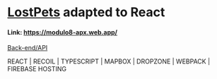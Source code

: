 # [LostPets](https://github.com/JoaquinGiacusa/desafio-modulo-7) adapted to React

#### Link: https://modulo8-apx.web.app/
[Back-end/API](https://github.com/JoaquinGiacusa/desafio-modulo-7)

REACT | RECOIL | TYPESCRIPT  | MAPBOX | DROPZONE | WEBPACK | FIREBASE HOSTING


